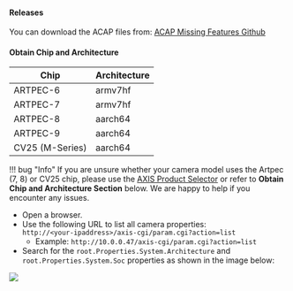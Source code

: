 #### Releases

You can download the ACAP files from: [ACAP Missing Features Github](https://github.com/Cacsjep/acap_missing_features_docs/releases)


#### Obtain Chip and Architecture

| Chip        | Architecture |
|-------------|--------------|
| ARTPEC-6    | armv7hf      |
| ARTPEC-7    | armv7hf      |
| ARTPEC-8    | aarch64      |
| ARTPEC-9    | aarch64      |
| CV25  (M-Series)      | aarch64      | 

!!! bug "Info"
    If you are unsure whether your camera model uses the Artpec (7, 8) or CV25 chip, please use the [AXIS Product Selector](https://www.axis.com/support/tools/product-selector) or refer to **Obtain Chip and Architecture Section** below.
    We are happy to help if you encounter any issues.

- Open a browser.
- Use the following URL to list all camera properties:  
  `http://<your-ipaddress>/axis-cgi/param.cgi?action=list`
    - Example: `http://10.0.0.47/axis-cgi/param.cgi?action=list`
- Search for the `root.Properties.System.Architecture` and `root.Properties.System.Soc` properties as shown in the image below:

[![](images/soc.PNG)](images/soc.PNG)


